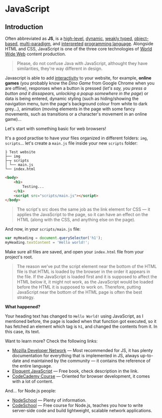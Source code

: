 # JavaScript

## Introduction

Often abbreviated as **JS**, is a [high-level](https://en.wikipedia.org/wiki/High-level_programming_language), [dynamic](https://en.wikipedia.org/wiki/Dynamic_programming_language), [weakly typed](https://en.wikipedia.org/wiki/Strong_and_weak_typing#Definitions_of_.22strong.22_or_.22weak.22), [object-based](https://en.wikipedia.org/wiki/Object-based_language), [multi-paradigm](https://en.wikipedia.org/wiki/Multi-paradigm_programming_language), and [interpreted](https://en.wikipedia.org/wiki/Interpreted_language) [programming language](https://en.wikipedia.org/wiki/Programming_language). Alongside HTML and CSS, JavaScript is one of the three core technologies of [World Wide Web](https://en.wikipedia.org/wiki/World_Wide_Web) content production.

> Please, do not confuse Java with JavaScript, althought they have similarities, they're way different in design.

Javascript is able to add [interactivity](https://en.wikipedia.org/wiki/Interactivity) to your website, for example, **online games** (you probably know the *Dino Game* from Google Chrome when you are offline), responses when a button is pressed (*let's say, you press a button and it dissapears, unlocking a popup somewhere in the page*) or data is being entered, dynamic styling (such as hiding/showing the navigation menu, turn the page's background colour from white to dark grey...), animation (moving elements in the page with some fancy movements, such as transitions or a character's movement in an online game)...

Let's start with something basic for web browsers!

It's a good practise to have your files organized in different folders: `img`, `scripts`... let's create a `main.js` file inside your new `scripts` folder:

```text
├ Test website
├── img
├─┬ scripts
│ └── main.js
└── index.html
```

```html
<body>
    <h1>
        Testing...
    </h1>
    <script src="scripts/main.js"></script>
</body>
```

> The script's src does the same job as the link element for CSS — it applies the JavaScript to the page, so it can have an effect on the HTML (along with the CSS, and anything else on the page).

And now, in your `scripts/main.js` file:

```javascript
var myHeading = document.querySelector('h1');
myHeading.textContent = 'Hello world!';
```

Make sure all files are saved, and open your `index.html` file from your project's root.

> The reason we've put the script element near the bottom of the HTML file is that HTML is loaded by the browser in the order it appears in the file. If the JavaScript is loaded first and it is supposed to affect the HTML below it, it might not work, as the JavaScript would be loaded before the HTML it is supposed to work on. Therefore, putting JavaScript near the bottom of the HTML page is often the best strategy.

**What happened?**

Your heading text has changed to `Hello World!` using JavaScript, as I mentioned before, the page is loaded when that function got executed, so it has fetched an element which tag is `h1`, and changed the contents from it. In this case, its text.

Want to learn more? Check the following links:

- [Mozilla Developer Network](https://developer.mozilla.org/en-US/docs/Learn/Getting_started_with_the_web/JavaScript_basics) — Most recommended for JS, it has plenty documentation for everything that is implemented in JS, always up-to-date and maintained by the community — it contains the reference of the entire language.
- [Eloquent JavaScript](http://eloquentjavascript.net/) — Free book, check description in the link.
- [CodeCademy Course](https://www.codecademy.com/learn/introduction-to-javascript) — Oriented for browser development, it comes with a lot of content.

And... for Node.js people:

- [NodeSchool](https://nodeschool.io/) — Plenty of information.
- [CodeSchool](https://www.codeschool.com/courses/real-time-web-with-node-js) — Free course for Node.js, teaches you how to write server-side code and build lightweight, scalable network applications.
